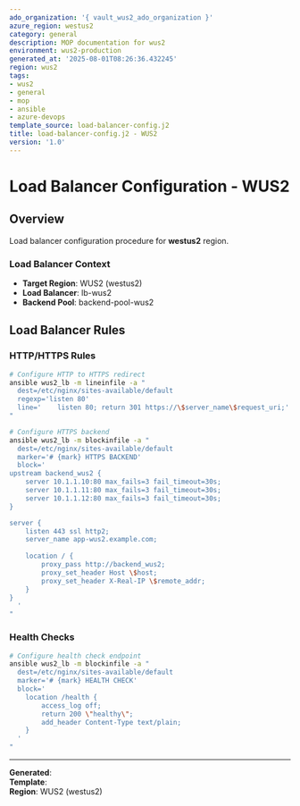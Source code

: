 ```yaml
---
ado_organization: '{ vault_wus2_ado_organization }'
azure_region: westus2
category: general
description: MOP documentation for wus2
environment: wus2-production
generated_at: '2025-08-01T08:26:36.432245'
region: wus2
tags:
- wus2
- general
- mop
- ansible
- azure-devops
template_source: load-balancer-config.j2
title: load-balancer-config.j2 - WUS2
version: '1.0'
---
```



# Load Balancer Configuration - WUS2

## Overview

Load balancer configuration procedure for **westus2** region.

### Load Balancer Context

- **Target Region**: WUS2 (westus2)
- **Load Balancer**: lb-wus2
- **Backend Pool**: backend-pool-wus2

## Load Balancer Rules

### HTTP/HTTPS Rules
```bash
# Configure HTTP to HTTPS redirect
ansible wus2_lb -m lineinfile -a "
  dest=/etc/nginx/sites-available/default
  regexp='listen 80'
  line='    listen 80; return 301 https://\$server_name\$request_uri;'
"

# Configure HTTPS backend
ansible wus2_lb -m blockinfile -a "
  dest=/etc/nginx/sites-available/default
  marker='# {mark} HTTPS BACKEND'
  block='
upstream backend_wus2 {
    server 10.1.1.10:80 max_fails=3 fail_timeout=30s;
    server 10.1.1.11:80 max_fails=3 fail_timeout=30s;
    server 10.1.1.12:80 max_fails=3 fail_timeout=30s;
}

server {
    listen 443 ssl http2;
    server_name app-wus2.example.com;
    
    location / {
        proxy_pass http://backend_wus2;
        proxy_set_header Host \$host;
        proxy_set_header X-Real-IP \$remote_addr;
    }
}
  '
"
```

### Health Checks
```bash
# Configure health check endpoint
ansible wus2_lb -m blockinfile -a "
  dest=/etc/nginx/sites-available/default
  marker='# {mark} HEALTH CHECK'
  block='
    location /health {
        access_log off;
        return 200 \"healthy\";
        add_header Content-Type text/plain;
    }
  '
"
```

---

**Generated**:   
**Template**:   
**Region**: WUS2 (westus2)